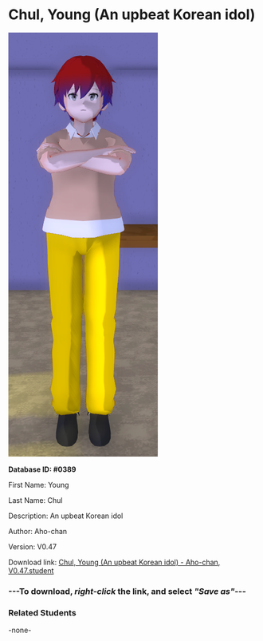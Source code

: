 # Chul, Young (An upbeat Korean idol)

<img src="Files/Images/Chul, Young (An upbeat Korean idol).png" title="Chul, Young (An upbeat Korean idol) - Aho-chan, V0.47">

**Database ID: #0389**

First Name: Young

Last Name: Chul

Description: An upbeat Korean idol

Author: Aho-chan

Version: V0.47

Download link: <a href="https://raw.githubusercontent.com/Arbiter1223/Daigaku-Gurashi-Custom-Students/master/Files/Studen%20Files/Chul%2C%20Young%20(An%20upbeat%20Korean%20idol)%20-%20Aho-chan%2C%20V0.47.student">Chul, Young (An upbeat Korean idol) - Aho-chan, V0.47.student</a>

### ---**To download, _right-click_ the link, and select _"Save as"_**---

### Related Students

-none-
